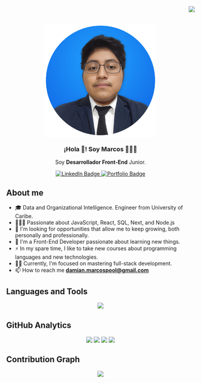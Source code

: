 <div>
	<img align="right" src="https://api.visitorbadge.io/api/visitors?path=marcosd59&countColor=%230099ff" />
	<br />
</div>
<br/>
<div>
<p align="center" width="300">
<!-- 	<img align="center" width="300" src="https://raw.githubusercontent.com/marcosd59/marcosd59/main/img/Picture.png" /> -->
	<img align="center" width="300" src="./img/Photo.png" />
	<h3 align="center">¡Hola 👋! Soy Marcos 👨🏻‍💻</h2>
</p>
</div>

<p align="center">Soy <strong>Desarrollador Front-End</strong> Junior.</p>
<div id="badges" align="center" text-decoration="none">
  <a href="https://www.linkedin.com/in/marcosd59/" target="_blank" text-decoration="none">
	<img src="https://img.shields.io/badge/LinkedIn-blue?logo=linkedin&logoColor=white&style=for-the-badge" alt="LinkedIn Badge"/>
  </a>
  <a href="https://portfolio-marcospool.netlify.app/" target="_blank" text-decoration="none">
    <img src="https://img.shields.io/badge/Portfolio-FF5722?style=for-the-badge&logo=todoist&logoColor=white" alt="Portfolio Badge"/>
  </a>
</div> 

## About me

- 🎓 Data and Organizational Intelligence. Engineer from University of Caribe.
- 👨🏻‍💻 Passionate about JavaScript, React, SQL, Next, and Node.js
- 🔭 I'm looking for opportunities that allow me to keep growing, both personally and professionally.
- 🌱 I'm a Front-End Developer passionate about learning new things.
- ⚡ In my spare time, I like to take new courses about programming languages and new technologies.
- 👨‍🏫 Currently, I'm focused on mastering full-stack development.
- 📫 How to reach me **damian.marcospool@gmail.com**

## Languages and Tools

<div align="center">
    <img src="https://skillicons.dev/icons?i=html,css,js,ts,cpp,python,php,react,nodejs,mongodb,mysql,aws,vscode,git" />
</div>

## GitHub Analytics

<p align="center" padding-bottom: "25px">
	<!-- GitHub Streak -->
	<img height ="170em" src="https://github-readme-streak-stats.herokuapp.com/?user=marcosd59&theme=dark&background=0c1114&sideLabels=ffffff&ring=0084FF&fire=0084FF&currStreakLabel=0084FF&sideNums=ffffff&currStreakNum=ffffff&dates=ffffff"/> 
	<!-- GitHub Top Lang -->
	<img height ="170em" src="https://github-readme-stats.vercel.app/api/top-langs/?username=marcosd59&layout=compact&title_color=0084ff&text_color=ffffff&bg_color=0c1114&hide=jupyter%20notebook,c%2B%2B,html"/>
	<!-- GitHub Stats -->
	<img height ="160em" src="https://github-readme-stats.vercel.app/api?username=marcosd59&show_icons=true&title_color=0084ff&text_color=ffffff&bg_color=0c1114&icon_color=0084ff"/>
	<!-- GitHub Repo -->
	<img height ="160em" src="https://github-readme-stats.vercel.app/api/pin/?username=marcosd59&repo=quick-cyber-store&title_color=0084ff&text_color=ffffff&bg_color=0c1114&icon_color=fff"/>
</p>

## Contribution Graph

<p align="center" padding-bottom: "20px">
	<img height ="250em" src="https://github-readme-activity-graph.vercel.app/graph?username=marcosd59&title_color=0084ff&text_color=ffffff&bg_color=0c1114&line=0084ff&point=fff&color=fff"/>
</p>
